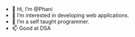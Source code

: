- 👋 Hi, I’m @Phani
- 👀 I’m interested in developing web applications.
- 🌱 I’m a self taught programmer.
- 📫 Good at DSA

<!---
Phani440/Phani440 is a ✨ special ✨ repository because its `README.md` (this file) appears on your GitHub profile.
You can click the Preview link to take a look at your changes.
--->
